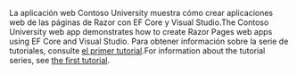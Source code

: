 <span data-ttu-id="82024-101">La aplicación web Contoso University muestra cómo crear aplicaciones web de las páginas de Razor con EF Core y Visual Studio.</span><span class="sxs-lookup"><span data-stu-id="82024-101">The Contoso University web app demonstrates how to create Razor Pages web apps using EF Core and Visual Studio.</span></span> <span data-ttu-id="82024-102">Para obtener información sobre la serie de tutoriales, consulte [el primer tutorial](xref:data/ef-rp/intro).</span><span class="sxs-lookup"><span data-stu-id="82024-102">For information about the tutorial series, see [the first tutorial](xref:data/ef-rp/intro).</span></span>